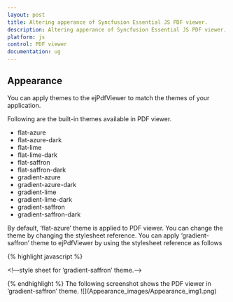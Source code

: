 ```yaml
---
layout: post
title: Altering apperance of Syncfusion Essential JS PDF viewer.
description: Altering apperance of Syncfusion Essential JS PDF viewer.
platform: js
control: PDF viewer
documentation: ug
---
```


## Appearance

You can apply themes to the ejPdfViewer to match the themes of your application.

Following are the built-in themes available in PDF viewer.

* flat-azure
* flat-azure-dark
* flat-lime
* flat-lime-dark
* flat-saffron
* flat-saffron-dark
* gradient-azure
* gradient-azure-dark
* gradient-lime
* gradient-lime-dark
* gradient-saffron
* gradient-saffron-dark

By default, ‘flat-azure’ theme is applied to PDF viewer. You can change the theme by changing the stylesheet reference. You can apply ‘gradient-saffron’ theme to ejPdfViewer by using the stylesheet reference as follows

{% highlight javascript %}
<script src="assets/external/jquery-1.11.3.min.js" type="text/javascript"></script>
<script src="assets/external/jquery.easing.1.3.min.js" type="text/javascript"></script>
<script src="assets/scripts/web/ej.web.all.min.js" type="text/javascript"></script>
<!—style sheet for ‘gradient-saffron’ theme.-->
<link href="assets/css/web/gradient-saffron/ej.widgets.all.min.css" rel="stylesheet" type="text/css" />
{% endhighlight %}
The following screenshot shows the PDF viewer in ‘gradient-saffron’ theme.
![](Appearance_images/Appearance_img1.png)

